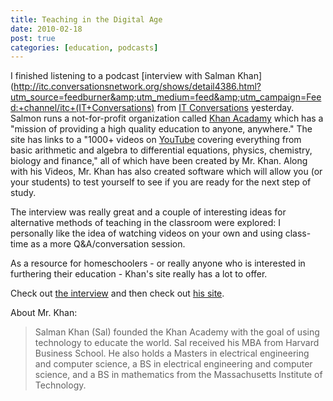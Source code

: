 ```yaml
---
title: Teaching in the Digital Age
date: 2010-02-18
post: true
categories: [education, podcasts]
---
```

I finished listening to a podcast [interview with Salman Khan](http://itc.conversationsnetwork.org/shows/detail4386.html?utm_source=feedburner&amp;utm_medium=feed&amp;utm_campaign=Feed:+channel/itc+(IT+Conversations) from [IT Conversations](http://itc.conversationsnetwork.org) yesterday. Salmon runs a not-for-profit organization called [Khan Acadamy](http://khanacademy.org/) which has a "mission of providing a high quality education to anyone, anywhere." The site has links to a "1000+ videos on [YouTube](http://youtube.com) covering everything from basic arithmetic and algebra to differential equations, physics, chemistry, biology and finance," all of which have been created by Mr. Khan. Along with his Videos, Mr. Khan has also created software which will allow you (or your students) to test yourself to see if you are ready for the next step of study.

The interview was really great and a couple of interesting ideas for alternative methods of teaching in the classroom were explored: I personally like the idea of watching videos on your own and using class-time as a more Q&A/conversation session.

As a resource for homeschoolers - or really anyone who is interested in furthering their education - Khan's site really has a lot to offer.

Check out [the interview](http://itc.conversationsnetwork.org/shows/detail4386.html?utm_source=feedburner&amp;utm_medium=feed&amp;utm_campaign=Feed:+channel/itc+(IT+Conversations)) and then check out [his site](http://khanacademy.org/).

About Mr. Khan:

 > Salman Khan (Sal) founded the Khan Academy with the goal of using technology to educate the world. Sal received his MBA from Harvard Business School. He also holds a Masters in electrical engineering and computer science, a BS in electrical engineering and computer science, and a BS in mathematics from the Massachusetts Institute of Technology.
